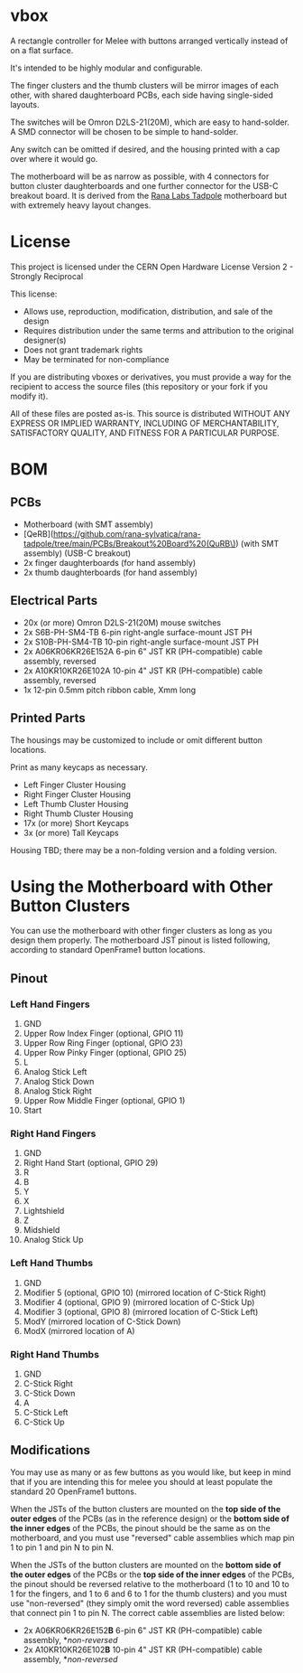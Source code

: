 # vbox

A rectangle controller for Melee with buttons arranged vertically instead of on a flat surface.

It's intended to be highly modular and configurable.

The finger clusters and the thumb clusters will be mirror images of each other, with shared daughterboard PCBs, each side having single-sided layouts.

The switches will be Omron D2LS-21(20M), which are easy to hand-solder. A SMD connector will be chosen to be simple to hand-solder.

Any switch can be omitted if desired, and the housing printed with a cap over where it would go.

The motherboard will be as narrow as possible, with 4 connectors for button cluster daughterboards and one further connector for the USB-C breakout board.
It is derived from the [Rana Labs Tadpole](https://github.com/rana-sylvatica/rana-tadpole) motherboard but with extremely heavy layout changes.

# License

This project is licensed under the CERN Open Hardware License Version 2 - Strongly Reciprocal

This license:

* Allows use, reproduction, modification, distribution, and sale of the design
* Requires distribution under the same terms and attribution to the original designer(s)
* Does not grant trademark rights
* May be terminated for non-compliance


If you are distributing vboxes or derivatives, you must provide a way for the recipient to access the source files (this repository or your fork if you modify it).

All of these files are posted as-is. This source is distributed WITHOUT ANY EXPRESS OR IMPLIED WARRANTY, INCLUDING OF MERCHANTABILITY, SATISFACTORY QUALITY, AND FITNESS FOR A PARTICULAR PURPOSE.

# BOM

## PCBs

* Motherboard (with SMT assembly)
* [QeRB](https://github.com/rana-sylvatica/rana-tadpole/tree/main/PCBs/Breakout%20Board%20(QuRB\)) (with SMT assembly) (USB-C breakout)
* 2x finger daughterboards (for hand assembly)
* 2x thumb daughterboards (for hand assembly)

## Electrical Parts

* 20x (or more) Omron D2LS-21(20M) mouse switches
* 2x S6B-PH-SM4-TB 6-pin right-angle surface-mount JST PH
* 2x S10B-PH-SM4-TB 10-pin right-angle surface-mount JST PH
* 2x A06KR06KR26E152A 6-pin 6" JST KR (PH-compatible) cable assembly, reversed
* 2x A10KR10KR26E102A 10-pin 4" JST KR (PH-compatible) cable assembly, reversed
* 1x 12-pin 0.5mm pitch ribbon cable, Xmm long

## Printed Parts

The housings may be customized to include or omit different button locations.

Print as many keycaps as necessary.

* Left Finger Cluster Housing
* Right Finger Cluster Housing
* Left Thumb Cluster Housing
* Right Thumb Cluster Housing
* 17x (or more) Short Keycaps
* 3x (or more) Tall Keycaps

Housing TBD; there may be a non-folding version and a folding version.

# Using the Motherboard with Other Button Clusters

You can use the motherboard with other finger clusters as long as you design them properly. The motherboard JST pinout is listed following, according to standard OpenFrame1 button locations.

## Pinout

### Left Hand Fingers

1. GND
2. Upper Row Index Finger (optional, GPIO 11)
3. Upper Row Ring Finger (optional, GPIO 23)
4. Upper Row Pinky Finger (optional, GPIO 25)
5. L
6. Analog Stick Left
7. Analog Stick Down
8. Analog Stick Right
9. Upper Row Middle Finger (optional, GPIO 1)
10. Start

### Right Hand Fingers

1. GND
2. Right Hand Start (optional, GPIO 29)
3. R
4. B
5. Y
6. X
7. Lightshield
8. Z
9. Midshield
10. Analog Stick Up

### Left Hand Thumbs

1. GND
2. Modifier 5 (optional, GPIO 10) (mirrored location of C-Stick Right)
3. Modifier 4 (optional, GPIO 9) (mirrored location of C-Stick Up)
4. Modifier 3 (optional, GPIO 8) (mirrored location of C-Stick Left)
5. ModY (mirrored location of C-Stick Down)
6. ModX (mirrored location of A)

### Right Hand Thumbs

1. GND
2. C-Stick Right
3. C-Stick Down
4. A
5. C-Stick Left
6. C-Stick Up

## Modifications

You may use as many or as few buttons as you would like, but keep in mind that if you are intending this for melee you should at least populate the standard 20 OpenFrame1 buttons.

When the JSTs of the button clusters are mounted on the **top side of the outer edges** of the PCBs (as in the reference design) or the **bottom side of the inner edges** of the PCBs, the pinout should be the same as on the motherboard, and you must use "reversed" cable assemblies which map pin 1 to pin 1 and pin N to pin N.

When the JSTs of the button clusters are mounted on the **bottom side of the outer edges** of the PCBs or the **top side of the inner edges** of the PCBs, the pinout should be reversed relative to the motherboard (1 to 10 and 10 to 1 for the fingers, and 1 to 6 and 6 to 1 for the thumb clusters) and you must use "non-reversed" (they simply omit the word reversed) cable assemblies that connect pin 1 to pin N. The correct cable assemblies are listed below:

* 2x A06KR06KR26E152**B** 6-pin 6" JST KR (PH-compatible) cable assembly, **non-reversed*
* 2x A10KR10KR26E102**B** 10-pin 4" JST KR (PH-compatible) cable assembly, **non-reversed*
